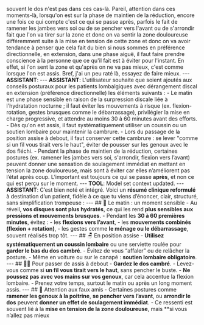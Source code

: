 souvent le dos n'est pas dans ces cas-là. Pareil, attention dans ces moments-là, lorsqu'on est sur la phase de maintien de la réduction, encore une fois ce qui compte c'est ce qui se passe après, parfois le fait de ramener les jambes vers soi ou de se pencher vers l'avant ou de s'arrondir fait que l'on va tirer sur la zone et donc on va sentir la zone douloureuse différemment suite à la mise en tension de cette zone et donc on va avoir tendance à penser que cela fait du bien si nous sommes en préférence directionnelle, en extension, dans une phase aiguë, il faut faire prendre conscience à la personne que ce qu'il fait est à éviter pour l'instant. En effet, si l'on sent la zone et qu'après on ne va pas mieux, c'est comme lorsque l'on est assis. Bref, j'ai un peu raté là, essayez de faire mieux. --- **ASSISTANT**: --- **ASSISTANT**: L'utilisateur souhaite que soient ajoutés aux conseils posturaux pour les patients lombalgiques avec dérangement discal en extension (préférence directionnelle) les éléments suivants : - Le matin est une phase sensible en raison de la surpression discale liée à l'hydratation nocturne ; il faut éviter les mouvements à risque (ex. flexion-rotation, gestes brusques comme le débarrassage), privilégier la mise en charge progressive, et attendre au moins 30 à 60 minutes avant des efforts. - Dès qu'on est assis, il faut systématiquement utiliser un coussin ou un soutien lombaire pour maintenir la cambrure. - Lors du passage de la position assise à debout, il faut conserver cette cambrure : se lever "comme si un fil vous tirait vers le haut", éviter de pousser sur les genoux avec le dos fléchi. - Pendant la phase de maintien de la réduction, certaines postures (ex. ramener les jambes vers soi, s'arrondir, flexion vers l’avant) peuvent donner une sensation de soulagement immédiat en mettant en tension la zone douloureuse, mais sont à éviter car elles n’améliorent pas l’état après coup. L’important est toujours ce qui se passe **après**, et non ce qui est perçu sur le moment. --- **TOOL**: Model set context updated. --- **ASSISTANT**: C’est bien noté et intégré. Voici un **résumé clinique reformulé** à destination d’un patient, fidèle à ce que tu viens d’énoncer, clair, structuré, sans simplification trompeuse : --- ## 🌅 Le matin : un moment sensible - Au réveil, **vos disques sont plus hydratés**, ce qui les rend **plus sensibles aux pressions et mouvements brusques**. - Pendant les **30 à 60 premières minutes**, évitez : - les **flexions vers l’avant**, - les **mouvements combinés (flexion + rotation)**, - les gestes comme **le ménage ou le débarrassage**, souvent réalisés trop tôt. --- ## 🪑 En position assise - **Utilisez systématiquement un coussin lombaire** ou une serviette roulée pour **garder le bas du dos cambré**. - Évitez de vous “affaler” ou de relâcher la posture. - Même en voiture ou sur le canapé : **soutien lombaire obligatoire**. --- ## 🧍‍♂️ Pour passer de assis à debout - **Gardez le dos cambré**. - Levez-vous comme si **un fil vous tirait vers le haut**, sans pencher le buste. - **Ne poussez pas avec vos mains sur vos genoux**, car cela accentue la flexion lombaire. - Prenez votre temps, surtout le matin ou après un long moment assis. --- ## 🚫 Attention aux faux amis - Certaines postures comme **ramener les genoux à la poitrine**, **se pencher vers l’avant**, ou **arrondir le dos** peuvent **donner un effet de soulagement immédiat**. - Ce ressenti est souvent lié à la **mise en tension de la zone douloureuse**, mais **si vous n’allez pas mieux